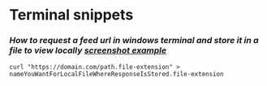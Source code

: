 # **Terminal snippets**
### *How to request a feed url in windows terminal and store it in a file to view locally [screenshot example](https://explain.helloretail.com/qGuY2o18)*
```
curl "https://domain.com/path.file-extension" > nameYouWantForLocalFileWhereResponseIsStored.file-extension
```